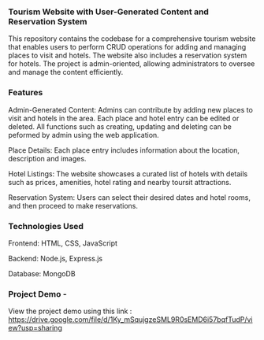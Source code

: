 ### Tourism Website with User-Generated Content and Reservation System

This repository contains the codebase for a comprehensive tourism website that enables users to perform CRUD operations for adding and managing places to visit and hotels. The website also includes a reservation system for hotels. The project is admin-oriented, allowing administrators to oversee and manage the content efficiently.

### Features
Admin-Generated Content: Admins can contribute by adding new places to visit and hotels in the area. Each place and hotel entry can be edited or deleted. All functions such as creating, updating and deleting can be peformed by admin using the web application.

Place Details: Each place entry includes information about the location, description and images.

Hotel Listings: The website showcases a curated list of hotels with details such as prices, amenities, hotel rating and nearby toursit attractions.

Reservation System: Users can select their desired dates and hotel rooms, and then proceed to make reservations.

### Technologies Used
Frontend: HTML, CSS, JavaScript

Backend: Node.js, Express.js

Database: MongoDB

### Project Demo - 
View the project demo using this link :
https://drive.google.com/file/d/1Ky_mSqujgzeSML9R0sEMD6i57bqfTudP/view?usp=sharing
